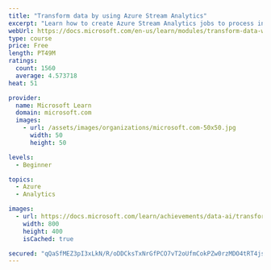```yaml
---
title: "Transform data by using Azure Stream Analytics"
excerpt: "Learn how to create Azure Stream Analytics jobs to process input data, transform it with a query, and return results"
webUrl: https://docs.microsoft.com/en-us/learn/modules/transform-data-with-azure-stream-analytics/
type: course
price: Free
length: PT49M
ratings:
  count: 1560
  average: 4.573718
heat: 51

provider:
  name: Microsoft Learn
  domain: microsoft.com
  images:
    - url: /assets/images/organizations/microsoft.com-50x50.jpg
      width: 50
      height: 50

levels:
  - Beginner

topics:
  - Azure
  - Analytics

images:
  - url: https://docs.microsoft.com/learn/achievements/data-ai/transform-data-with-azure-stream-analytics-badge-social.png
    width: 800
    height: 400
    isCached: true

secured: "qQaSfMEZ3pI3xLkN/R/oDDCksTxNrGfPCO7vT2oUfmCokPZw0rzMDO4tRT4jsRYCN1qX/ImGhTB5YJ07RzlG8NQc9cZR2tGGg+P7uYpNAyUuccB7OG+dmyTwG7BQodoPzQNjBjgzJ557uddQEXQFNUkmtf8KQ3OFWWQ3JcZSrkvJQhSAv4DtzeONCsNIc5n7dIow6u1iiS2CCz1kHgkUbmN04XSojwubZthbEmULD7Mlusdfm06TcmGybBXItNqjdjNLrGQBwPz/SysoruvsmaNRCqciP4xZYztstSSGbLWFu41I0tSz2JZgeq2C9MfisCDYZ0vuwM86ajLUZSISYL4uv5p5gIpFbjzdHFBFXMtEuVDnZOOhLnf1DrNw+Paah0KUTVkkno3aEqiXMBaZ3jmxBHDEqZ7LMyYQWguKrIM=;DbxWY/UNyyIFl98wHrrBYA=="
---
```


